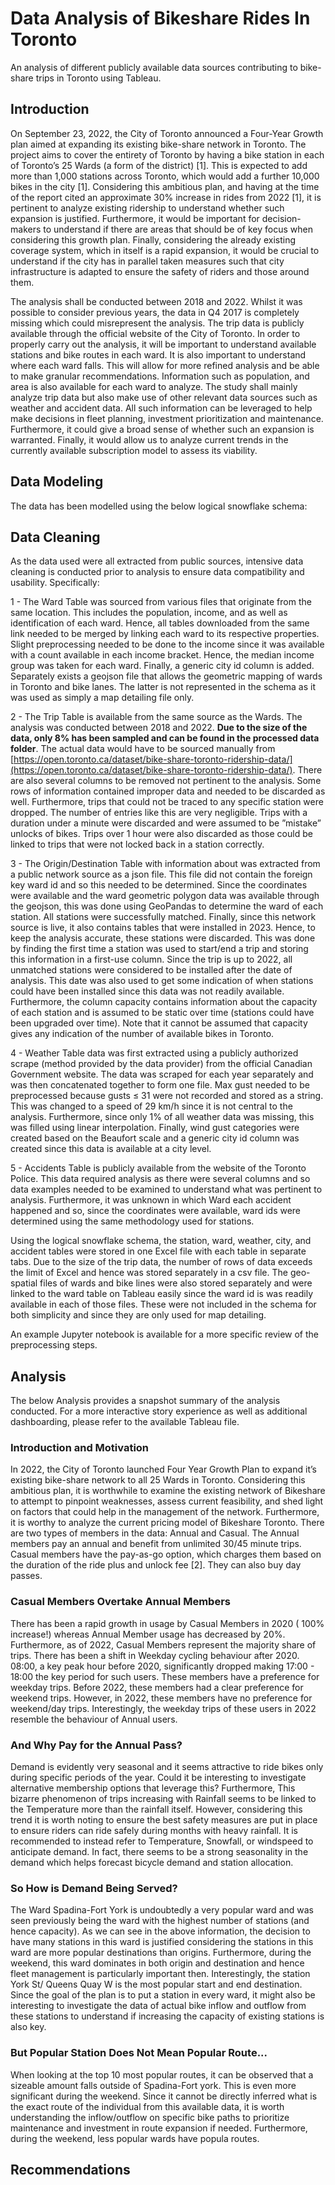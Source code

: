 # Data Analysis of Bikeshare Rides In Toronto

An analysis of different publicly available data sources contributing to bike-share trips in Toronto using Tableau.

## Introduction

On September 23, 2022, the City of Toronto announced a Four-Year Growth plan aimed at expanding its existing bike-share network in Toronto. The project aims to cover the entirety of Toronto by having a bike station in each of Toronto’s 25 Wards (a form of the district) [1]. This is expected to add more than 1,000 stations across Toronto, which would add a further 10,000 bikes in the city [1]. Considering this ambitious plan, and having at the time of the report cited an approximate 30% increase in rides from 2022 [1], it is pertinent to analyze existing ridership to understand whether such expansion is justified. Furthermore, it would be important for decision-makers to understand if there are areas that should be of key focus when considering this growth plan. Finally, considering the already existing coverage system, which in itself is a rapid expansion, it would be crucial to understand if the city has in parallel taken measures such that city infrastructure is adapted to ensure the safety of riders and those around them.

The analysis shall be conducted between 2018 and 2022. Whilst it was possible to consider previous years, the data in Q4 2017 is completely missing which could misrepresent the analysis. The trip data is publicly available through the official website of the City of Toronto. In order to properly carry out the analysis, it will be important to understand available stations and bike routes in each ward. It is also important to understand where each ward falls. This will allow for more refined analysis and be able to make granular recommendations. Information such as population, and area is also available for each ward to analyze. The study shall mainly analyze trip data but also make use of other relevant data sources such as weather and accident data. All such information can be leveraged to help make decisions in fleet planning, investment prioritization and maintenance. Furthermore, it could give a broad sense of whether such an expansion is warranted. Finally, it would allow us to analyze current trends in the currently available subscription model to assess its viability. 

## Data Modeling

The data has been modelled using the below logical snowflake schema: 

## Data Cleaning

As the data used were all extracted from public sources, intensive data cleaning is conducted prior to analysis to ensure data compatibility and usability. Specifically:

1 - The Ward Table was sourced from various files that originate from the same location. This includes the population, income, and as well as identification of each ward. Hence, all tables downloaded from the same link needed to be merged by linking each ward to its respective properties. Slight preprocessing needed to be done to the income since it was available with a count available in each income bracket. Hence, the median income group was taken for each ward. Finally, a generic city id column is added. Separately exists a geojson file that allows the geometric mapping of wards in Toronto and bike lanes. The latter is not represented in the schema as it was used as simply a map detailing file only.

2 - The Trip Table is available from the same source as the Wards. The analysis was conducted between 2018 and 2022. **Due to the size of the data, only 8% has been sampled and can be found in the processed data folder**. The actual data would have to be sourced manually from [https://open.toronto.ca/dataset/bike-share-toronto-ridership-data/](https://open.toronto.ca/dataset/bike-share-toronto-ridership-data/). There are also several columns to be removed not pertinent to the analysis. Some rows of information contained improper data and needed to be discarded as well. Furthermore, trips that could not be traced to any specific station were dropped. The number of entries like this are very negligible. Trips with a duration under a minute were discarded and were assumed to be ”mistake” unlocks of bikes. Trips over 1 hour were also discarded as those could be linked to trips that were not locked back in a station correctly.

3 - The Origin/Destination Table with information about  was extracted from a public network source as a json file. This file did not contain the foreign key ward id and so this needed to be determined. Since the coordinates were available and the ward geometric polygon data was available through the geojson, this was done using GeoPandas to determine the ward of each station. All stations were successfully matched. Finally, since this network source is live, it also contains tables that were installed in 2023. Hence, to keep the analysis accurate, these stations were discarded. This was done by finding the first time a station was used to start/end a trip and storing this information in a first-use column. Since the trip is up to 2022, all unmatched stations were considered to be installed after the date of analysis. This date was also used to get some indication of when stations could have been installed since this data was not readily available. Furthermore, the column capacity contains information about the capacity of each station and is assumed to be static over time (stations could have been upgraded over time). Note that it cannot be assumed that capacity gives any indication of the number of available bikes in Toronto.

4 - Weather Table data was first extracted using a publicly authorized scrape (method provided by the data provider) from the official Canadian Government website. The data was scraped for each year separately and was then concatenated together to form one file. Max gust needed to be preprocessed because gusts ≤ 31 were not recorded and stored as a string. This was changed to a speed of 29 km/h since it is not central to the analysis. Furthermore, since only 1% of all weather data was missing, this was filled using linear interpolation. Finally, wind gust categories were created based on the Beaufort scale and a generic city id column was created since this data is available at a city level.

5 - Accidents Table  is publicly available from the website of the Toronto Police. This data required analysis as there were several columns and so data examples needed to be examined to understand what was pertinent to analysis. Furthermore, it was unknown in which Ward each accident happened and so, since the coordinates were available, ward ids were determined using the same methodology used for stations.

Using the logical snowflake schema, the station, ward, weather, city, and accident tables were stored in one Excel file with each table in separate tabs. Due to the size of the trip data, the number of rows of data exceeds the limit of Excel and hence was stored separately in a csv file. The geo-spatial files of wards and bike lines were also stored separately and were linked to the ward table on Tableau easily since the ward id is was readily available in each of those files. These were not included in the schema for both simplicity and since they are only used for map detailing. 

An example Jupyter notebook is available for a more specific review of the preprocessing steps.


## Analysis

The below Analysis provides a snapshot summary of the analysis conducted. For a more interactive story experience as well as additional dashboarding, please refer to the available Tableau file.

### Introduction and Motivation

In 2022, the City of Toronto launched Four Year Growth Plan to expand it’s existing bike-share network to all 25 Wards in Toronto. Considering this ambitious plan, it is worthwhile to examine the existing network of Bikeshare to attempt to pinpoint weaknesses, assess current feasibility, and shed light on factors that could help in the management of the network. Furthermore, it is worthy to analyze the current pricing model of Bikeshare Toronto. There are two types of members in the data: Annual and Casual. The Annual members pay an annual and benefit from unlimited 30/45 minute trips. Casual members have the pay-as-go option, which charges them based on the duration of the ride plus and unlock fee [2]. They can also buy day passes.

### Casual Members Overtake Annual Members

There has been a rapid growth in usage by Casual Members in 2020 ( 100% increase!) whereas Annual Member usage has decreased by 20%. Furthermore, as of 2022, Casual Members represent the majority share of trips. There has been a shift in Weekday cycling behaviour after 2020. 08:00, a key peak hour before 2020, significantly dropped making 17:00 - 18:00 the key period for such users. These members have a preference for weekday trips. Before 2022, these members had a clear preference for weekend trips. However, in 2022, these members have no preference for weekend/day trips. Interestingly, the weekday trips of these users in 2022 resemble the behaviour of Annual users.

### And Why Pay for the Annual Pass?

Demand is evidently very seasonal and it seems attractive to ride bikes only during specific periods of the year. Could it be interesting to investigate alternative membership options that leverage this? Furthermore, This bizarre phenomenon of trips increasing with Rainfall seems to be linked to the Temperature more than the rainfall itself. However, considering this trend it is worth noting to ensure the best safety measures are put in place to ensure riders can ride safely during months with heavy rainfall. It is recommended to instead refer to Temperature, Snowfall, or windspeed to anticipate demand. In fact, there seems to be a strong seasonality in the demand which helps forecast bicycle demand and station allocation.

### So How is Demand Being Served?

The Ward Spadina-Fort York is undoubtedly a very popular ward and was seen previously being the ward with the highest number of stations (and hence capacity). As we can see in the above information, the decision to have many stations in this ward is justified considering the stations in this ward are more popular destinations than origins. Furthermore, during the weekend, this ward dominates in both origin and destination and hence fleet management is particularly important then. Interestingly, the station York St/ Queens Quay W is the most popular start and end destination. Since the goal of the plan is to put a station in every ward, it might also be interesting to investigate the data of actual bike inflow and outflow from these stations to understand if increasing the capacity of existing stations is also key.

### But Popular Station Does Not Mean Popular Route...

When looking at the top 10 most popular routes, it can be observed that a sizeable amount falls outside of Spadina-Fort york. This is even more significant during the weekend. Since it cannot be directly inferred what is the exact route of the individual from this available data, it is worth understanding the inflow/outflow on specific bike paths to prioritize maintenance and investment in route expansion if needed. Furthermore, during the weekend, less popular wards have popula routes.

## Recommendations



